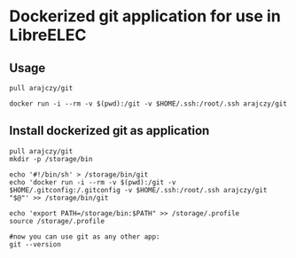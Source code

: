 # Dockerized git application for use in LibreELEC

## Usage

`pull arajczy/git`

`docker run -i --rm -v $(pwd):/git -v $HOME/.ssh:/root/.ssh arajczy/git`

## Install dockerized git as application

```shell
pull arajczy/git
mkdir -p /storage/bin

echo '#!/bin/sh' > /storage/bin/git
echo 'docker run -i --rm -v $(pwd):/git -v $HOME/.gitconfig:/.gitconfig -v $HOME/.ssh:/root/.ssh arajczy/git "$@"' >> /storage/bin/git

echo 'export PATH=/storage/bin:$PATH" >> /storage/.profile
source /storage/.profile

#now you can use git as any other app:
git --version
```

